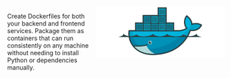 
<img src="../../media/docker-whale-logo-image.png" style="width: 300px" align="right">

Create Dockerfiles for both your backend and frontend services. Package them as containers that can run consistently on any machine without needing to install Python or dependencies manually.

